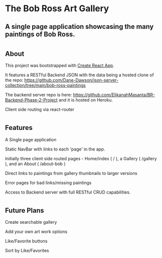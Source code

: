 # The Bob Ross Art Gallery 
## A single page application showcasing the many paintings of Bob Ross. 

#

## About 

This project was bootstrapped with [Create React App](https://github.com/facebook/create-react-app).

It features a RESTful Backend JSON with the data being a hosted clone of the repo: https://github.com/Dane-Dawson/json-server-collection/tree/main/bob-ross-paintings

The backend server repo is here: https://github.com/ElikanahMasanta/BR-Backend-Phase-2-Project and it is hosted on Heroku.

Client side routing via react-router

#

## Features

A Single page application 

Static NavBar with links to each 'page' in the app.

Initially three client side routed pages - Home/index ( / ), a Gallery ( /gallery ), and an About ( /about-bob )

Direct links to paintings from gallery thumbnails to larger versions 

Error pages for bad links/missing paintings

Access to Backend server with full RESTful CRUD capabilities.

#

## Future Plans

Create searchable gallery

Add your own art work options

Like/Favorite buttons

Sort by Like/Favorites